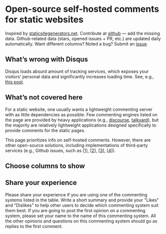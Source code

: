 # Open-source self-hosted comments for static websites

Inspired by [staticsitegenerators.net](http://staticsitegenerators.net/).
Contribute at [github](https://github.com/pozitron57/open-source-comments) —
add the missing data. Github-related data (stars, opened issues + PR, etc.)
are updated daily automatically. Want different columns? Noted a bug? Submit an
[issue](https://github.com/pozitron57/open-source-comments/issues/new).

## What’s wrong with Disqus

Disqus loads absurd amount of tracking services, which exposes your visitors’
personal data and significantly increases loading time. See, e.g., [this
post](http://donw.io/post/github-comments/#what-s-wrong-with-disqus).

## What’s not covered here 

For a static website, one usually wants a lightweight commenting server with as
little dependencies as possible. Few commenting engines listed on the page are
provided by heavy applications (e.g.,
[discourse](https://github.com/discourse/discourse),
[talkyard](https://github.com/debiki/talkyard)), but the majority are relatively
lightweight applications designed specifically to provide comments for the
static pages.

This page prioritizes info on self-hosted comments. However, there are other
open-source solutions, including implementations of third-party services (e.g.,
Github issues, such as
[[1]](https://github.com/imsun/gitment),
[[2]](https://github.com/gitalk/gitalk),
[[3]](https://github.com/Blankj/awesome-comment),
[[4]](https://github.com/utterance/utterances)).

## Choose columns to show

## Share your experience

Please share your experience if you are using one of the commenting systems
listed in the table. Write a short summary and provide your "Likes" and
"Dislikes" to help other users to decide which commenting system suit them
best. If you are going to post the first opinion on a commenting system, please
set your name to the name of this commenting system. All the other opinions and
questions on this commenting system should go as replies to the first comment.
